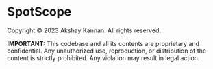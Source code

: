 # SpotScope

Copyright © 2023 Akshay Kannan. All rights reserved.

**IMPORTANT:** This codebase and all its contents are proprietary and confidential. Any unauthorized use, reproduction, or distribution of the content is strictly prohibited. Any violation may result in legal action.
